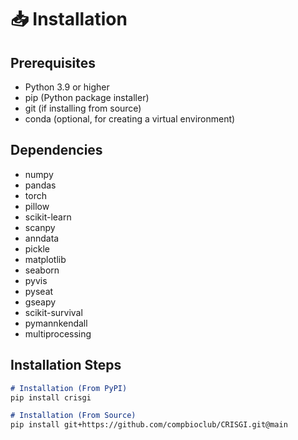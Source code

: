 # 📥 Installation


## Prerequisites

- Python 3.9 or higher
- pip (Python package installer)
- git (if installing from source)
- conda (optional, for creating a virtual environment)

## Dependencies
- numpy
- pandas
- torch
- pillow
- scikit-learn
- scanpy
- anndata
- pickle
- matplotlib
- seaborn
- pyvis
- pyseat
- gseapy
- scikit-survival
- pymannkendall
- multiprocessing

## Installation Steps
```markdown
# Installation (From PyPI)
pip install crisgi

# Installation (From Source)
pip install git+https://github.com/compbioclub/CRISGI.git@main
```


